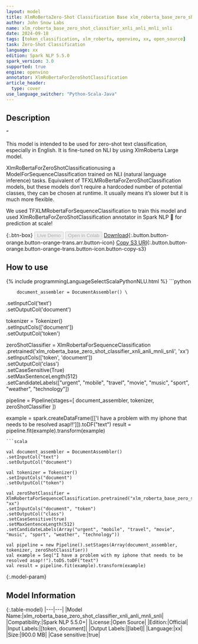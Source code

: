```yaml
---
layout: model
title: XlmRoBertaZero-Shot Classification Base xlm_roberta_base_zero_shot_classifier_xnli_anli_mnli_snli
author: John Snow Labs
name: xlm_roberta_base_zero_shot_classifier_xnli_anli_mnli_snli
date: 2024-09-18
tags: [token_classification, xlm_roberta, openvino, xx, open_source]
task: Zero-Shot Classification
language: xx
edition: Spark NLP 5.5.0
spark_version: 3.0
supported: true
engine: openvino
annotator: XlmRoBertaForZeroShotClassification
article_header:
  type: cover
use_language_switcher: "Python-Scala-Java"
---
```


## Description

“

This model is intended to be used for zero-shot text classification, especially in English. It is fine-tuned on NLI by using XlmRoberta Large model.

XlmRoBertaForZeroShotClassificationusing a ModelForSequenceClassification trained on NLI (natural language inference) tasks. Equivalent of TFXLMRoBertaForZeroShotClassification models, but these models don’t require a hardcoded number of potential classes, they can be chosen at runtime. It usually means it’s slower but it is much more flexible.

We used TFXLMRobertaForSequenceClassification to train this model and used XlmRoBertaForZeroShotClassification annotator in Spark NLP 🚀 for prediction at scale!

{:.btn-box}
<button class="button button-orange" disabled>Live Demo</button>
<button class="button button-orange" disabled>Open in Colab</button>
[Download](https://s3.amazonaws.com/auxdata.johnsnowlabs.com/public/models/xlm_roberta_base_zero_shot_classifier_xnli_anli_mnli_snli_xx_5.5.0_3.0_1726659257571.zip){:.button.button-orange.button-orange-trans.arr.button-icon}
[Copy S3 URI](s3://auxdata.johnsnowlabs.com/public/models/xlm_roberta_base_zero_shot_classifier_xnli_anli_mnli_snli_xx_5.5.0_3.0_1726659257571.zip){:.button.button-orange.button-orange-trans.button-icon.button-copy-s3}

## How to use



<div class="tabs-box" markdown="1">
{% include programmingLanguageSelectScalaPythonNLU.html %}
```python

		document_assembler = DocumentAssembler() \
.setInputCol('text') \
.setOutputCol('document')

tokenizer = Tokenizer() \
.setInputCols(['document']) \
.setOutputCol('token')

zeroShotClassifier = XlmRobertaForSequenceClassification \
.pretrained('xlm_roberta_base_zero_shot_classifier_xnli_anli_mnli_snli', 'xx') \
.setInputCols(['token', 'document']) \
.setOutputCol('class') \
.setCaseSensitive(True) \
.setMaxSentenceLength(512) \
.setCandidateLabels(["urgent", "mobile", "travel", "movie", "music", "sport", "weather", "technology"])

pipeline = Pipeline(stages=[
document_assembler,
tokenizer,
zeroShotClassifier
])

example = spark.createDataFrame([['I have a problem with my iphone that needs to be resolved asap!!']]).toDF("text")
result = pipeline.fit(example).transform(example)

```
```scala

val document_assembler = DocumentAssembler()
.setInputCol("text")
.setOutputCol("document")

val tokenizer = Tokenizer()
.setInputCols("document")
.setOutputCol("token")

val zeroShotClassifier = XlmRobertaForSequenceClassification.pretrained("xlm_roberta_base_zero_shot_classifier_xnli_anli_mnli_snli", "xx")
.setInputCols("document", "token")
.setOutputCol("class")
.setCaseSensitive(true)
.setMaxSentenceLength(512)
.setCandidateLabels(Array("urgent", "mobile", "travel", "movie", "music", "sport", "weather", "technology"))

val pipeline = new Pipeline().setStages(Array(document_assembler, tokenizer, zeroShotClassifier))
val example = Seq("I have a problem with my iphone that needs to be resolved asap!!").toDS.toDF("text")
val result = pipeline.fit(example).transform(example)

```
</div>

{:.model-param}
## Model Information

{:.table-model}
|---|---|
|Model Name:|xlm_roberta_base_zero_shot_classifier_xnli_anli_mnli_snli|
|Compatibility:|Spark NLP 5.5.0+|
|License:|Open Source|
|Edition:|Official|
|Input Labels:|[token, document]|
|Output Labels:|[label]|
|Language:|xx|
|Size:|900.0 MB|
|Case sensitive:|true|
